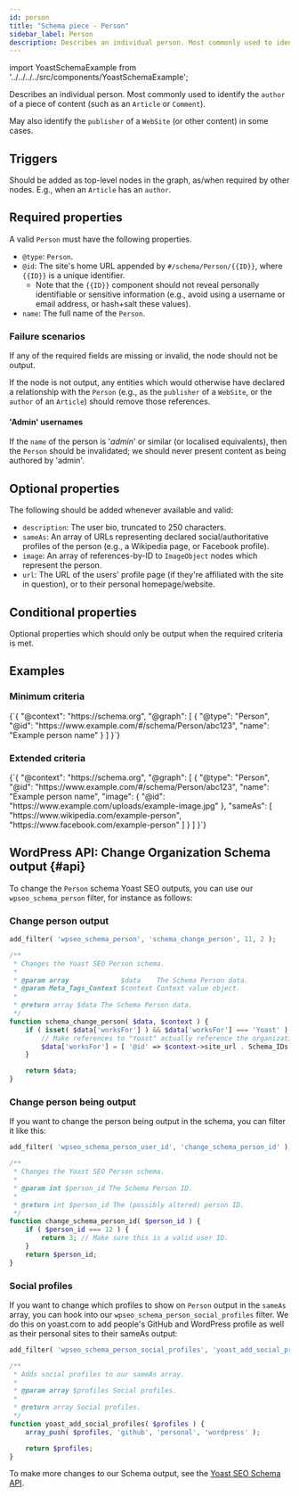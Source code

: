 ```yaml
---
id: person
title: "Schema piece - Person"
sidebar_label: Person
description: Describes an individual person. Most commonly used to identify the 'author' of a piece of content.
---
```

import YoastSchemaExample from '../../../../src/components/YoastSchemaExample';

Describes an individual person. Most commonly used to identify the `author` of a piece of content (such as an `Article` or `Comment`).

May also identify the `publisher` of a `WebSite` (or other content) in some cases.

## Triggers
Should be added as top-level nodes in the graph, as/when required by other nodes. E.g., when an `Article` has an `author`.

## Required properties
A valid `Person` must have the following properties.

* `@type`: `Person`.
* `@id`: The site's home URL appended by `#/schema/Person/{{ID}}`, where `{{ID}}` is a unique identifier.
  * Note that the `{{ID}}` component should not reveal personally identifiable or sensitive information (e.g., avoid using a username or email address, or hash+salt these values).
* `name`: The full name of the `Person`.

### Failure scenarios
If any of the required fields are missing or invalid, the node should not be output.

If the node is not output, any entities which would otherwise have declared a relationship with the `Person` (e.g., as the `publisher` of a `WebSite`, or the `author` of an `Article`) should remove those references.

#### 'Admin' usernames
If the `name` of the person is '*admin*' or similar (or localised equivalents), then the `Person` should be invalidated; we should never present content as being authored by 'admin'.

## Optional properties
The following should be added whenever available and valid:

* `description`: The user bio, truncated to 250 characters.
* `sameAs`: An array of URLs representing declared social/authoritative profiles of the person (e.g., a Wikipedia page, or Facebook profile).
* `image`: An array of references-by-ID to `ImageObject` nodes which represent the person.
* `url`: The URL of the users' profile page (if they're affiliated with the site in question), or to their personal homepage/website.

## Conditional properties
Optional properties which should only be output when the required criteria is met.

## Examples

### Minimum criteria

<YoastSchemaExample>
{`{
      "@context": "https://schema.org",
      "@graph": [
          {
              "@type": "Person",
              "@id": "https://www.example.com/#/schema/Person/abc123",
              "name": "Example person name"
          }
      ]
  }`}
</YoastSchemaExample>

### Extended criteria

<YoastSchemaExample>
{`{
      "@context": "https://schema.org",
      "@graph": [
          {
              "@type": "Person",
              "@id": "https://www.example.com/#/schema/Person/abc123",
              "name": "Example person name",
              "image": {
                  "@id": "https://www.example.com/uploads/example-image.jpg"
              },
              "sameAs": [
                  "https://www.wikipedia.com/example-person",
                  "https://www.facebook.com/example-person"
              ]
          }
      ]
  }`}
</YoastSchemaExample>

## WordPress API: Change Organization Schema output {#api}

To change the `Person` schema Yoast SEO outputs, you can use our `wpseo_schema_person` filter, for instance as follows:

### Change person output
```php
add_filter( 'wpseo_schema_person', 'schema_change_person', 11, 2 );

/**
 * Changes the Yoast SEO Person schema.
 *
 * @param array             $data    The Schema Person data.
 * @param Meta_Tags_Context $context Context value object.
 *
 * @return array $data The Schema Person data.
 */
function schema_change_person( $data, $context ) {
	if ( isset( $data['worksFor'] ) && $data['worksFor'] === 'Yoast' ) {
		// Make references to "Yoast" actually reference the organization's graph piece.
		$data['worksFor'] = [ '@id' => $context->site_url . Schema_IDs::ORGANIZATION_HASH ];
	}

	return $data;
}
```

### Change person being output

If you want to change the person being output in the schema, you can filter it like this:

```php
add_filter( 'wpseo_schema_person_user_id', 'change_schema_person_id' );

/**
 * Changes the Yoast SEO Person schema.
 *
 * @param int $person_id The Schema Person ID.
 *
 * @return int $person_id The (possibly altered) person ID.
 */
function change_schema_person_id( $person_id ) {
    if ( $person_id === 12 ) {
        return 3; // Make sure this is a valid user ID.
    }
    return $person_id;
}
```

### Social profiles
If you want to change which profiles to show on `Person` output in the `sameAs` array, you can hook into our `wpseo_schema_person_social_profiles` filter. We do this on yoast.com to add people's GitHub and WordPress profile as well as their personal sites to their sameAs output:

```php
add_filter( 'wpseo_schema_person_social_profiles', 'yoast_add_social_profiles' );

/**
 * Adds social profiles to our sameAs array.
 *
 * @param array $profiles Social profiles.
 *
 * @return array Social profiles.
 */
function yoast_add_social_profiles( $profiles ) {
    array_push( $profiles, 'github', 'personal', 'wordpress' );

    return $profiles;
}
```

To make more changes to our Schema output, see the [Yoast SEO Schema API](../api.md).
